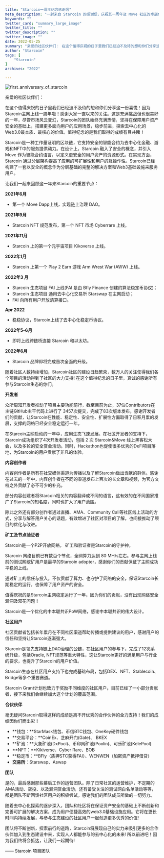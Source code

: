 ```yaml
---
title: "Starcoin一周年纪念感谢信"
meta_description: "一封来自 Starcoin 的感谢信，庆祝其一周年及 Move 社区的卓越成就。"
keywords: ""
twitter_card: "summary_large_image"
twitter_title: ""
twitter_description: ""
twitter_image: ""
date: 2022-05-25
summary: "亲爱的社区伙伴们： 在这个值得庆祝的日子里我们已经迫不及待的想和你们分享这一份喜悦！因为Starcoin主网上线一周年啦！感谢大家一直以来的关注。这是充满挑战但也很美好的一年，尽管市场风云变幻，Starcoin...."
author: "Starcoin"
tags: [
    "Starcoin"
]
archives: "2022"

---
```


![first_anniversary_of_starcoin](/images/hackathon/first_anniversary_of_starcoin.png)

亲爱的社区伙伴们：

在这个值得庆祝的日子里我们已经迫不及待的想和你们分享这一份喜悦！因为Starcoin主网上线一周年啦！感谢大家一直以来的关注。这是充满挑战但也很美好的一年，尽管市场风云变幻，Starcoin的团队始终充满热情，坚持在保障用户资产安全的基础上，搭建更多面向用户的应用场景，稳步前进，探索去中心化的Web3.0最本质、最核心的价值。值得纪念的是我们取得的成绩有目共睹！

Starcoin是一种工作量证明的区块链，它支持安全的智能合约为去中心化金融、游戏和NFT中的服务提供动力。在设计上，Starcoin 融入了安全的概念，并引入 Move 作为智能合约语言，以定义更安全的用户资产的资源形式。在实现方面，Starcoin 通过分层架构提高了应用的可扩展性和用户的互操作性。Starcoin已经构建了一套以安全的概念作为分层基础的完整的解决方案和Web3基础设施来服务用户。

让我们一起来回顾这一年来Starcoin的重要节点：

**2021年6月**

- 第一个 Move Dapp上线，实现链上治理 DAO。

**2021年9月**

- Starcoin NFT 规范发布，第一个 NFT 市场 Cyberrare 上线。

**2021年11月**

- Starcoin 上的第一个元宇宙项目 Kikoverse 上线。

**2022年1月**

- Starcoin 上第一个 Play 2 Earn 游戏 Arm Wrest War (AWW) 上线。

**2022年3 月**

- Starcoin 生态项目 FAI 上线(FAI 是由 Bfly Finance 创建的算法稳定币协议)；
- Starcoin 生态项目 通用去中心化交易所 Starswap 在主网启动；
- FAI 向所有用户开放清算接口。

**Apr 2022**

- 稳稳协议，Starcoin上线了去中心化稳定币协议。

**2022年5–6月**

- 即将上线跨链桥连接 Starcoin 和以太坊。

**2022年6月**

- Starcoin 品牌即将完成首次全面的升级。

随着社区人数持续增加，Starcoin社区的建设日趋繁荣，数万人的关注使得我们各个项目的活动得到了社区的大力支持! 在这个值得纪念的日子里，真诚的感谢所有参与Starcoin生态的你们。

**开发者**

众所周知开发者推动了项目主要功能前行，截至目前为止，37位Contributors在主链GitHub主干代码上进行了 3457次提交，完成了83次版本发布，感谢开发者们的贡献，让Starcoin在性能、稳定性、安全性、扩展性方面取得了日积月累的发展，支撑的网络已经安全稳定运行一年。

在Starcoin主网启动的一年中，应用生态飞速发展。在社区开发者的支持下，Starcoin成功组织了4次开发者活动，包括 2 次 Starcoin&Move 线上黑客松大会，以及多轮的安全赏金活动。同时，Hackathon也促使很多优秀的DeFi项目落地，为Starcoin的用户贡献了非凡的体验。

**内容创作者**

内容创作者是所有在社交媒体渠道为传播以及了解Starcoin做出贡献的群体。感谢在过去的一年中，内容创作者在不同的渠道发布上百次的长文章和视频，为官方文档之外贡献了必不可少的补充。

部分内容创建者将Starcoin相关的内容翻译成不同的语言，这有效的在不同国家推广了Starcoin的知名度，同时也扩大了用户范围。

除此之外还有部分创作者通过直播、AMA、Community Call等社区线上活动的方式，分享与解答用户关心的话题，有效增进了社区对项目的了解，也间接推动了项目的优化与改进。

**矿工及节点验证者**

Starcoin是一个P2P开放网络， 矿工和验证者是Starcoin的守护神。

Starcoin 网络目前已有数百个节点，全网算力达到 80 MH/s左右。参与主网上线前的测试网挖矿用户是最早的Starcoin adopter，感谢你们的贡献保证了主网成功平稳的上线。

通过矿工的信任与投入，不仅贡献了算力、也守护了网络的安全，保证Starcoin长期稳定的运行，也保障了用户资产的安全。

值得庆祝的是Starcoin主网稳定运行了一年，因为你们的贡献，没有出现网络安全漏洞及双花问题！

Starcoin是一个优化的中本聪共识PoW网络，感谢中本聪共识的伟大设计。

**社区用户**

社区贡献者包括长年累月在不同社区渠道帮助传播或提供建议的用户，感谢用户的信任和坚持让Starcoin逐渐强大。

Starcoin是领先支持链上DAO治理的公链，在社区用户的参与下，完成了12次系统升级，包括Oracle, NFT规范等重大特性，这让Starcoin更好的满足用户与行业的要求，也提升了Starcoin的用户价值。

Starcoin生态在社区用户支持下也完成基础布局，包括DEX、NFT、Stablecoin、Bridge等多个重要赛道。

Starcoin Grant计划也致力于奖励不同维度的社区用户，目前已经了一小部分贡献者，接下来我们会继续加大这个计划的覆盖范围。

**合伙伙伴**

毫无疑问Starcoin取得这样的成绩是离不开优秀的合作伙伴的全力支持！我们的成绩因你们而出彩！

- **钱包：**StarMask钱包、币信BTC钱包、OneKey硬件钱包
- **交易平台：**CoinEx、芝麻开门(Gate)、 BKEX
- **矿池：**大象矿池(DxPool)、币印网矿池(Poolin)、可乐矿池(KelePool)
- **NFT：**Kikiverse、Cyber Rare、BOB
- **稳定币：**BFly（质押STC获得FAI）、WENWEN（加密资产抵押借贷）
- **交易所**：Starswap、Aswap

**团队**

是的，最后感谢那些幕后工作的运营团队。除了日常社区的运营维护，不定期的AMA活动、空投、以及漏洞赏金活动，还有备受关注的测试网白名单活动等等，都是团队不断回馈社区用户的积极尝试。感谢我们的团队成员所做的一切努力。

随着去中心化探索的逐步深入，团队和社区将在保证资产安全的基础上不断创新和完善可扩展的解决方案，成为用户便捷高效的web3.0基础设施应用。它将在更长时间内持续发展，与参与生态建设的社区用户一起创造更多优秀的价值!

团队将不断创新，探索前行的道路，Starcoin将展现自己的实力来吸引更多的合作伙伴加入到生态建设中来，实现人人都能参与的去中心化的未来! 所以前进吧！因为我们终将会抵达，让我们一起期待!

—— Starcoin 项目团队
